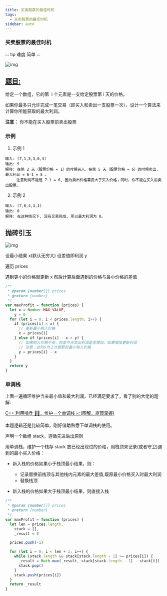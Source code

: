 ```yaml
---
title: 买卖股票的最佳时机
tags:
  - 买卖股票的最佳时机
sidebar: auto
---
```


### 买卖股票的最佳时机

::: tip 难度
简单
:::

![img](http://qiniu.gaowenju.com/leecode/banner/more-005.jpg)

## [题目:](https://leetcode-cn.com/problems/best-time-to-buy-and-sell-stock/)

给定一个数组，它的第  i 个元素是一支给定股票第 i 天的价格。

如果你最多只允许完成一笔交易（即买入和卖出一支股票一次），设计一个算法来计算你所能获取的最大利润。

**注意：** 你不能在买入股票前卖出股票

### 示例

1. 示例 1

```
输入: [7,1,5,3,6,4]
输出: 5
解释: 在第 2 天（股票价格 = 1）的时候买入，在第 5 天（股票价格 = 6）的时候卖出，最大利润 = 6-1 = 5 。
     注意利润不能是 7-1 = 6, 因为卖出价格需要大于买入价格；同时，你不能在买入前卖出股票。
```

2. 示例 2

```
输入: [7,6,4,3,1]
输出: 0
解释: 在这种情况下, 没有交易完成, 所以最大利润为 0。
```

## 抛砖引玉

![img](http://qiniu.gaowenju.com/leecode/more-005.png)

设最小结果 x(默认无穷大)
设差值即利润 y

遍历 prices

遇到更小的价格就更新 x
然后计算后面遇到的价格与最小价格的差值

```javascript
/**
 * @param {number[]} prices
 * @return {number}
 */
var maxProfit = function (prices) {
  let x = Number.MAX_VALUE,
    y = 0
  for (let i = 0; i < prices.length; i++) {
    if (prices[i] < x) {
      // 更新最小购入价格
      x = prices[i]
    } else if (prices[i] - x > y) {
      // 如果购入价格不变，检查今天卖出利润是否增加，如果增加更新利润
      // 注意：此时x为上次更新的最小购入价格
      y = prices[i] - x
    }
  }
  return y
}
```

### 单调栈

上面一遍循环维护当亲最小值和最大利润，已经满足要求了，看了别的大佬的题解:

[C++ 利用哨兵 👨‍✈️，维护一个单调栈 📈(图解，直观掌握)](https://leetcode-cn.com/problems/best-time-to-buy-and-sell-stock/solution/c-li-yong-shao-bing-wei-hu-yi-ge-dan-diao-zhan-tu-/)

本题逻辑还是比较简单，刚好借助熟悉下单调栈的使用。

声明一个数组 stack，遵循先进后出原则

用单调栈，维护一个栈存 stack 放已经出现过的价格，用栈顶来记录(或者守卫)遇到的最小买入价格：

- 新入栈的价格如果小于栈顶最小结果，则：

  - 记录替换前栈顶与其他栈内元素的最大差值,既原最小价格买入时最大利润
  - 替换栈顶

- 新入栈的价格如果大于栈顶最小结果，则直接入栈

```javascript
/**
 * @param {number[]} prices
 * @return {number}
 */
var maxProfit = function (prices) {
  let len = prices.length,
    stack = [],
    _result = 0

  prices.push(-1)

  for (let i = 0; i < len + 1; i++) {
    while (stack.length && stack[stack.length - 1] >= prices[i]) {
      _result = Math.max(_result, stack[stack.length - 1] - stack[0])
      stack.pop()
    }
    stack.push(prices[i])
  }
  return _result
}
```
